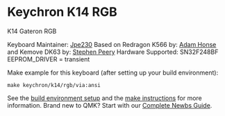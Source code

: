# Keychron K14 RGB

K14 Gateron RGB

Keyboard Maintainer: [Jpe230](https://github.com/Jpe230)
Based on Redragon K566 by: [Adam Honse](https://github.com/CalcProgrammer1) and Kemove DK63 by: [Stephen Peery](https://github.com/smp4488)
Hardware Supported: SN32F248BF
EEPROM_DRIVER = transient

Make example for this keyboard (after setting up your build environment):

    make keychron/k14/rgb/via:ansi

See the [build environment setup](https://docs.qmk.fm/#/getting_started_build_tools) and the [make instructions](https://docs.qmk.fm/#/getting_started_make_guide) for more information. Brand new to QMK? Start with our [Complete Newbs Guide](https://docs.qmk.fm/#/newbs).
